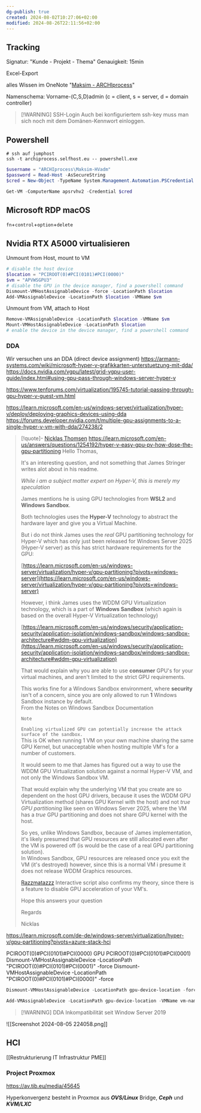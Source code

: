 ```yaml
---
dg-publish: true
created: 2024-08-02T10:27:06+02:00
modified: 2024-08-26T22:11:56+02:00
---
```


## Tracking
Signatur: "Kunde - Projekt - Thema"
Genauigkeit: 15min

Excel-Export

alles Wissen im OneNote "[Maksim - ARCHIprocess](https://onedrive.live.com/redir?resid=C834148EFC0CFB2D%2152690&page=Edit&wd=target%28Allgemein.one%7C9d1e669d-c242-42ac-a0e5-1f86d5a0a39e%2FMaksim%20Bronsky%20-%20ARCHIprocess%7Cbab00bfd-d3c0-4225-a491-254fd5d2d8e0%2F%29&wdorigin=NavigationUrl)"

Namenschema: Vorname-(C,S,D)admin (c = client, s = server, d = domain controller)


> [!WARNING] SSH-Login
> Auch bei konfiguriertem ssh-key muss man sich noch mit dem Domänen-Kennwort einloggen.

## Powershell

```shell
# ssh auf jumphost
ssh -t archiprocess.selfhost.eu -- powershell.exe
```

```powershell
$username = "ARCHIprocess\Maksim-HVadm"
$password = Read-Host -AsSecureString
$cred = New-Object -TypeName System.Management.Automation.PSCredential -ArgumentList $username,$password

Get-VM -ComputerName apsrvhv2 -Credential $cred
```


## Microsoft RDP macOS

`fn`+`control`+`option`+`delete`


## Nvidia RTX A5000 virtualisieren

Unmount from Host, mount to VM
```powershell
# disable the host device
$location = "PCIROOT(0)#PCI(0101)#PCI(0000)"
$vm = "APVWSGPU3"
# disable the GPU in the device manager, find a powershell command
Dismount-VMHostAssignableDevice -force -LocationPath $location
Add-VMAssignableDevice -LocationPath $location -VMName $vm
```

Unmount from VM, attach to Host

```powershell
Remove-VMAssignableDevice -LocationPath $location -VMName $vm
Mount-VMHostAssignableDevice -LocationPath $location
# enable the device in the device manager, find a powershell command
```


### DDA
Wir versuchen uns an DDA (direct device assignment)
https://armann-systems.com/wiki/microsoft-hyper-v-grafikkarten-unterstuetzung-mit-dda/
https://docs.nvidia.com/vgpu/latest/grid-vgpu-user-guide/index.html#using-gpu-pass-through-windows-server-hyper-v

https://www.tenforums.com/virtualization/195745-tutorial-passing-through-gpu-hyper-v-guest-vm.html

https://learn.microsoft.com/en-us/windows-server/virtualization/hyper-v/deploy/deploying-graphics-devices-using-dda
https://forums.developer.nvidia.com/t/multiple-gpu-assignments-to-a-single-hyper-v-vm-with-dda/274238/2

> [!quote]- [Nicklas Thomsen](https://learn.microsoft.com/en-us/users/na/?userid=96ef78b5-0000-0006-0000-000000000000) https://learn.microsoft.com/en-us/answers/questions/1254192/hyper-v-easy-gpu-pv-how-dose-the-gpu-partitioning
> Hello Thomas,
> 
> It's an interesting question, and not something that James Stringer writes alot about in his readme.
> 
> _While i am a subject matter expert on Hyper-V, this is merely my speculation_
> 
> James mentions he is using GPU technologies from **WSL2** and **Windows Sandbox**.
> 
> Both technologies uses the **Hyper-V** technology to abstract the hardware layer and give you a Virtual Machine.
> 
> But i do not think James uses the _real_ GPU partitioning technology for Hyper-V which has only just been released for Windows Server 2025 (Hyper-V server) as this has strict hardware requirements for the GPU:
> 
> [https://learn.microsoft.com/en-us/windows-server/virtualization/hyper-v/gpu-partitioning?pivots=windows-server](https://learn.microsoft.com/en-us/windows-server/virtualization/hyper-v/gpu-partitioning?pivots=windows-server)
> 
> However, i think James uses the WDDM GPU Virtualization technology, which is a part of **Windows Sandbox** (which again is based on the overall Hyper-V Virtualization technology)
> 
> [https://learn.microsoft.com/en-us/windows/security/application-security/application-isolation/windows-sandbox/windows-sandbox-architecture#wddm-gpu-virtualization](https://learn.microsoft.com/en-us/windows/security/application-security/application-isolation/windows-sandbox/windows-sandbox-architecture#wddm-gpu-virtualization)
> 
> That would explain why you are able to use **consumer** GPU's for your virtual machines, and aren't limited to the strict GPU requirements.
> 
> This works fine for a Windows Sandbox environment, where **security** isn't of a concern, since you are only allowed to run **1** Windows Sandbox instance by default.  
> From the Notes on Windows Sandbox Documentation
> 
> `Note`
> 
> `Enabling virtualized GPU can potentially increase the attack surface of the sandbox.`  
> This is OK when running 1 VM on your own machine sharing the same GPU Kernel, but unacceptable when hosting multiple VM's for a number of customers.
> 
> It would seem to me that James has figured out a way to use the WDDM GPU Virtualization solution against a normal Hyper-V VM, and not only the Windows Sandbox VM.
> 
> That would explain why the underlying VM that you create are so dependent on the host GPU drivers, because it uses the WDDM GPU Virtualization method (shares GPU Kernel with the host) and not _true GPU partitioning_ like seen on Windows Server 2025, where the VM has a _true_ GPU partitioning and does not share GPU kernel with the host.
> 
> So yes, unlike Windows Sandbox, because of James implementation, it's likely presumed that GPU resources are still allocated even after the VM is powered off (is would be the case of a real GPU partitioning solution).  
> In Windows Sandbox, GPU resources are released once you exit the VM (it's destroyed) however, since this is a normal VM i presume it does not release WDDM Graphics resources.
> 
> [Razzmatazzz](https://github.com/Razzmatazzz) Interactive script also confirms my theory, since there is a feature to disable GPU acceleration of your VM's.
> 
> Hope this answers your question
> 
> Regards
> 
> Nicklas

https://learn.microsoft.com/de-de/windows-server/virtualization/hyper-v/gpu-partitioning?pivots=azure-stack-hci


PCIROOT(0)#PCI(0101)#PCI(0000) GPU
PCIROOT(0)#PCI(0101)#PCI(0001)
Dismount-VMHostAssignableDevice -LocationPath "PCIROOT(0)#PCI(0101)#PCI(0001)" -force
Dismount-VMHostAssignableDevice -LocationPath "PCIROOT(0)#PCI(0101)#PCI(0000)" -force

```powershell
Dismount-VMHostAssignableDevice -LocationPath gpu-device-location -force
```
```powershell
Add-VMAssignableDevice -LocationPath gpu-device-location -VMName vm-name
```



> [!WARNING] DDA Inkompatibilität seit Window Server 2019
> 



![[Screenshot 2024-08-05 224058.png]]




## HCI

[[Restrukturierung IT Infrastruktur PME]]
### Project Proxmox
https://av.tib.eu/media/45645

Hyperkonvergenz besteht in Proxmox aus ***OVS/Linux*** Bridge, ***Ceph*** und ***KVM/LXC*** 